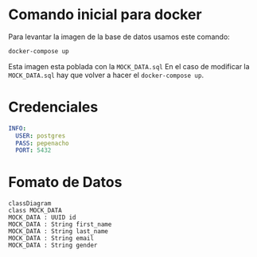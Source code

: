 # Comando inicial para docker

Para levantar la imagen de la base de datos usamos este comando:

```powershell
docker-compose up
```

Esta imagen esta poblada con la `MOCK_DATA.sql`
En el caso de modificar la `MOCK_DATA.sql` hay que volver a hacer el `docker-compose up`.

# Credenciales

```yml
INFO:
  USER: postgres
  PASS: pepenacho
  PORT: 5432
```

# Fomato de Datos

```mermaid
classDiagram
class MOCK_DATA
MOCK_DATA : UUID id
MOCK_DATA : String first_name
MOCK_DATA : String last_name
MOCK_DATA : String email
MOCK_DATA : String gender
```
